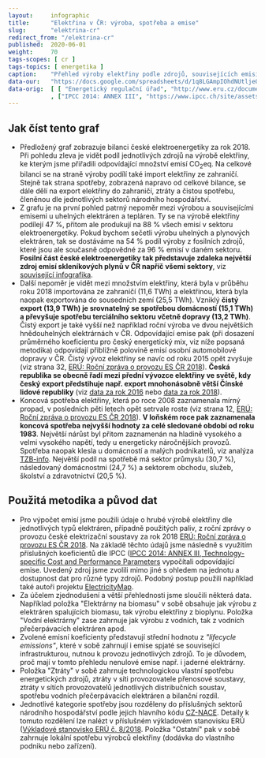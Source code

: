 ```yaml
---
layout:     infographic
title:      "Elektřina v ČR: výroba, spotřeba a emise"
slug:       "elektrina-cr"
redirect_from: "/elektrina-cr"
published:  2020-06-01
weight:     70
tags-scopes: [ cr ]
tags-topics: [ energetika ]
caption:    "Přehled výroby elektřiny podle zdrojů, souvisejících emisí CO<sub>2</sub>eq a spotřeby elektřiny podle sektorů. Uhelné zdroje produkují naprostou většinu emisí v rámci české elektroenergetiky."
data-our:   "https://docs.google.com/spreadsheets/d/1q8LGAmpIOhdNUtljeOWxljy_FIE63THlnr3z9lsJTlI/edit?usp=sharing"
data-orig:  [ [ "Energetický regulační úřad", "http://www.eru.cz/documents/10540/4580207/Rocni_zprava_provoz_ES_2018.pdf/" ]
            , ["IPCC 2014: ANNEX III", "https://www.ipcc.ch/site/assets/uploads/2018/02/ipcc_wg3_ar5_annex-iii.pdf" ] ]
---
```


## Jak číst tento graf

* Předložený graf zobrazuje bilanci české elektroenergetiky za rok 2018. Při pohledu zleva je vidět podíl jednotlivých zdrojů na výrobě elektřiny, ke kterým jsme přiřadili odpovídající množství emisí CO<sub>2</sub>eq. Na celkové bilanci se na straně výroby podílí také import elektřiny ze zahraničí. Stejně tak strana spotřeby, zobrazená napravo od celkové bilance, se dále dělí na export elektřiny do zahraničí, ztráty a čistou spotřebu, členěnou dle jednotlivých sektorů národního hospodářství.
* Z grafu je na první pohled patrný nepoměr mezi výrobou a souvisejícími emisemi u uhelných elektráren a tepláren. Ty se na výrobě elektřiny podílejí 47 %, přitom ale produkují na 88 % všech emisí v sektoru elektroenergetiky. Pokud bychom sečetli výrobu uhelných a plynových elektráren, tak se dostáváme na 54 % podíl výroby z fosilních zdrojů, které jsou ale současně odpovědné za 96 % emisí v daném sektoru. __Fosilní část české elektroenergetiky tak představuje zdaleka největší zdroj emisí skleníkových plynů v ČR napříč všemi sektory__, viz [související infografika](/infografiky/emise-cr-detail).
* Další nepoměr je vidět mezi množstvím elektřiny, která byla v průběhu roku 2018 importována ze zahraničí (11,6 TWh) a elektřinou, která byla naopak exportována do sousedních zemí (25,5 TWh). Vzniklý __čistý export (13,9 TWh) je srovnatelný se spotřebou domácností (15,1 TWh) a převyšuje spotřebu terciálního sektoru včetně dopravy (13,2 TWh)__. Čistý export je také vyšší než například roční výroba ve dvou největších hnědouhelných elektrárnách v ČR. Odpovídající emise pak (při dosazení průměrného koeficientu pro český energetický mix, viz níže popsaná metodika) odpovídají přibližně polovině emisí osobní automobilové dopravy v ČR. Čistý vývoz elektřiny se navíc od roku 2015 opět zvyšuje (viz strana 32, [ERÚ: Roční zpráva o provozu ES ČR 2018](http://www.eru.cz/documents/10540/4580207/Rocni_zprava_provoz_ES_2018.pdf/)). __Česká republika se obecně řadí mezi přední vývozce elektřiny ve světě, kdy český export předstihuje např. export mnohonásobně větší Čínské lidové republiky__ (viz [data za rok 2016](https://www.indexmundi.com/g/r.aspx?v=82) nebo [data za rok 2018](http://www.worldstopexports.com/electricity-exports-country/)).
* Koncová spotřeba elektřiny, která po roce 2008 zaznamenala mírný propad, v posledních pěti letech opět setrvale roste (viz strana 12, [ERÚ: Roční zpráva o provozu ES ČR 2018](http://www.eru.cz/documents/10540/4580207/Rocni_zprava_provoz_ES_2018.pdf/)). __V loňském roce pak zaznamenala koncová spotřeba nejvyšší hodnoty za celé sledované období od roku 1983__. Největší nárůst byl přitom zaznamenán na hladině vysokého a velmi vysokého napětí, tedy u energeticky náročnějších provozů. Spotřeba naopak klesla u domácností a malých podnikatelů, viz analýza [TZB-info](https://energetika.tzb-info.cz/elektroenergetika/19020-spotreba-elektriny-byla-v-roce-2018-nejvyssi-za-cele-sledovane-obdobi). Největší podíl na spotřebě má sektor průmyslu (30,7 %), následovaný domácnostmi (24,7 %) a sektorem obchodu, služeb, školství a zdravotnictví (20,5 %).

## Použitá metodika a původ dat

* Pro výpočet emisí jsme použili údaje o hrubé výrobě elektřiny dle jednotlivých typů elektráren, případně použitých paliv, z roční zprávy o provozu české elektrizační soustavy za rok 2018 [ERÚ: Roční zpráva o provozu ES ČR 2018](http://www.eru.cz/documents/10540/4580207/Rocni_zprava_provoz_ES_2018.pdf/). Na základě těchto údajů jsme následně s využitím příslušných koeficientů dle IPCC ([IPCC 2014: ANNEX III, Technology-specific Cost and Performance Parameters](https://www.ipcc.ch/site/assets/uploads/2018/02/ipcc_wg3_ar5_annex-iii.pdf) vypočítali odpovídající emise. Uvedený zdroj jsme zvolili mimo jiné s ohledem na jednotu a dostupnost dat pro různé typy zdrojů. Podobný postup použili například také autoři projektu [ElectricityMap](https://www.electricitymap.org/map?lang=cs).
* Za účelem zjednodušení a větší přehlednosti jsme sloučili některá data. Například položka "Elektrárny na biomasu" v sobě obsahuje jak výrobu z elektráren spalujících biomasu, tak výrobu elektřiny z bioplynu. Položka "Vodní elektrárny" zase zahrnuje jak výrobu z vodních, tak z vodních přečerpávacích elektráren apod.
* Zvolené emisní koeficienty představují střední hodnotu z _"lifecycle emissions"_, které v sobě zahrnují i emise spjaté se související infrastrukturou, nutnou k provozu jednotlivých zdrojů. To je důvodem, proč mají v tomto přehledu nenulové emise např. i jaderné elektrárny.
* Položka "Ztráty" v sobě zahrnuje technologickou vlastní spotřebu energetických zdrojů, ztráty v síti provozovatele přenosové soustavy, ztráty v sítích provozovatelů jednotlivých distribučních soustav, spotřebu vodních přečerpávacích elektráren a bilanční rozdíl.
* Jednotlivé kategorie spotřeby jsou rozděleny do příslušných sektorů národního hospodářství podle jejich hlavního kódu [CZ-NACE](http://www.nace.cz/). Detaily k tomuto rozdělení lze nalézt v příslušném výkladovém stanovisku ERÚ ([Výkladové stanovisko ERÚ č. 8/2018](http://www.eru.cz/documents/10540/3687211/Vykladove+stanovisko_ERU_8_2018.pdf/91a9c5ec-a0bd-48bf-a9a1-9da63c6a7ec9). Položka "Ostatní" pak v sobě zahrnuje lokální spotřebu výrobců elektřiny (dodávka do vlastního podniku nebo zařízení).
